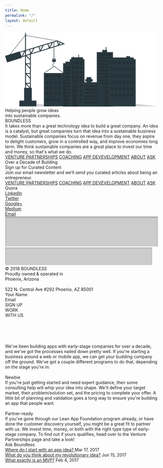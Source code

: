 ```yaml
---
title: Home
permalink: "/"
layout: default
---
```


<div class="home">
  <div style="position:relative; margin:auto;">
    <div class="rectangle"></div>
    <img src="./img/home-group-134-copy.png" class="group134copy" />
    <div class="helpingpeoplegrow">
      Helping people grow ideas<br />into sustainable companies.
    </div>
    <div class="boundless">BOUNDLESS</div>
    <div class="ittakesmorethana">
      It takes more than a great technology idea to build a great company. An
      idea is a catalyst, but great companies turn that idea into a sustainable
      business model. Sustainable companies focus on revenue from day one, they
      aspire to delight customers, grow in a controlled way, and improve
      economies long term. We think sustainable companies are a great place to
      invest our time and money, so that's what we do.
    </div>
    <div class="venturepartnerships">
      <div class="topMenu">
        <a href="/venture-partners">VENTURE PARTNERSHIPS</a>
        <a href="/coaching">COACHING</a>
        <a href="/development">APP DEVEVELOPMENT</a>
        <a href="#wevebeenbuilding">ABOUT</a>
        <a href="#askboundlesscopy">ASK</a>
      </div>
    </div>
    <div class="overadecadeofbuicopy">Over a Decade of Building</div>
    <div class="signupforcurated">Sign up for Curated Content</div>
    <div class="joinouremailnewsl">
      Join our email newsletter and we’ll send you curated articles about being
      an entrepreneur.
    </div>
    <div class="venturepartnerships">
      <div class="bottomMenu">
        <a href="/venture-partners">VENTURE PARTNERSHIPS</a>
        <a href="/coaching">COACHING</a>
        <a href="/development">APP DEVEVELOPMENT</a>
        <a href="#wevebeenbuilding">ABOUT</a>
        <a href="#askboundlesscopy">ASK</a>
      </div>
    </div>
    <div class="bottomSection">
      <div class="quoralinkedintwittcopy">
        Quora<br />
        <a
          class="footerLink"
          href="https://in.linkedin.com/company/boundless-automation-llc"
        >
          LinkedIn
        </a>
        <br />
        <a
          class="footerLink"
          href="https://in.linkedin.com/company/boundless-automation-llc"
        >
          Twitter
        </a>
        <br />
        <a
          class="footerLink"
          href="https://in.linkedin.com/company/boundless-automation-llc"
        >
          Google+
        </a>
        <br />
        <a
          class="footerLink"
          href="https://in.linkedin.com/company/boundless-automation-llc"
        >
          Medium
        </a>
        <br />
        <a
          class="footerLink"
          href="https://in.linkedin.com/company/boundless-automation-llc"
        >
          Email
        </a>
      </div>
      <img
        src="./img/coaching-rectangle-copy-7@2x.png"
        class="rectanglecopy5"
      />
      <img src="./img/home-rectangle-copy-6.png" class="rectanglecopy6" />
      <div class="a2512018boundlessprocopy">
        © 2018 BOUNDLESS<br />Proudly owned & operated in<br />Phoenix,
        Arizona<br /><br />522 N. Central Ave #292 Phoenix, AZ 85001
      </div>
    </div>
    <div class="yournamecopy">Your Name</div>
    <div class="email">Email</div>
    <div class="groupcopy">
      <div class="rectanglecopy31"></div>
      <div class="signup">SIGN UP</div>
    </div>
    <div class="rectanglecopy3"></div>
    <div class="workwithus">WORK<br />WITH US</div>
    <img src="./img/venture-partnerships-line-copy-6.png" class="linecopy2" />
    <img src="./img/home-line-copy-4.png" class="linecopy4" />
    <img src="./img/venture-partnerships-line-copy-6.png" class="linecopy3" />
    <div class="rectangle1"></div>
    <div class="rectanglecopy"></div>
    <div class="rectanglecopy2"></div>
    <div class="wevebeenbuilding" id="wevebeenbuilding">
      <br />
      <br />
      <span class="span1"
        >We've been building apps with early-stage companies for over a decade,
        and we've got the processes nailed down pretty well. If you're starting
        a business around a web or mobile app, we can get your budding company
        off the ground. We've got a couple different programs to do that,
        depending on the stage you're in:<br /><br />
      </span>
      <span class="span2">Newbie</span>
      <span class="span3">
        <br />If you're just getting started and need expert guidance, then some
        consulting help will whip your idea into shape. We'll define your target
        market, their problem/solution set, and the pricing to complete your
        offer. A little bit of planning and validation goes a long way to ensure
        you're building an app that people want.<br /><br
      /></span>
      <span class="span4">Partner-ready</span>
      <span class="span5"><br />If you've gone through our </span>
      <span class="span6">Lean App Foundation program</span>
      <span class="span7">
        already, or have done the customer discovery yourself, you might be a
        great fit to partner with us. We invest time, money, or both with the
        right type type of early-stage company. To find out if yours qualifies,
        head over to the
      </span>
      <span class="span8">Venture Partnerships</span>
      <span class="span9"> page and take a look!</span>
    </div>
    <div class="askboundlesscopy" id="askboundlesscopy">Ask Boundless</div>
    <div class="wheredoistartwit">
      <span class="span1">
        <span class="span2">
          <a
            class="blogLink"
            href="http://www.getboundless.com/lean-app/Building-an-app-Do-these-things.html"
          >
            Where do I start with an app idea?
          </a></span
        >
        <span class="span3">Mar 17, 2017</span>
      </span>
      <br />
      <span class="span4">
        <span class="span5">
          <a
            class="blogLink"
            href="http://www.getboundless.com/lean-app/Revolutionary-Startup-Ideas-Fail.html"
            >What do you think about my revolutionary idea?</a
          ></span
        >
        <span class="span7">Jun 15, 2017</span>
      </span>
      <br />
      <span class="span6">
        <span class="span8">
          <a
            class="blogLink"
            href="http://www.getboundless.com/lean-app/Lets-start-using-the-term-MVP-to-describe-something-that-makes-sense.html"
          >
            What exactly is an MVP?</a
          ></span
        >
        <span class="span9">Feb 4, 2017</span>
      </span>
    </div>
  </div>
</div>
